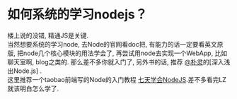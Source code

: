 # 如何系统的学习nodejs？

楼上说的没错, 精通JS是关键.  
当然想要系统的学习node, 去Node的官网看doc把, 有能力的话一定要看英文原版, 把node几个核心模块的用法学会了, 再尝试用node去实现一个WebApp, 比如聊天室啊, blog之类的. 那么差不多你就入门了, 另外书的话, 推荐 [@朴灵](//www.zhihu.com/people/7cd6a45d341fb2b4b35b01444e746b98)的[深入浅出Node.js] .  
这里推荐一个taobao前端写的Node的入门教程 [七天学会NodeJS](http://nqdeng.github.io/7-days-nodejs/).差不多看完LZ就该明白怎么学了.